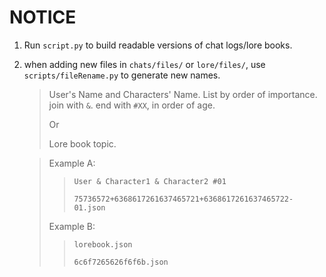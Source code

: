# NOTICE

1. Run `script.py` to build readable versions of chat logs/lore books.
1. when adding new files in `chats/files/` or `lore/files/`, use `scripts/fileRename.py` to generate new names.
    > User's Name and Characters' Name. List by order of importance. join with `&`. end with `#XX`, in order of age.
    >
    > Or
    >
    > Lore book topic.

    > Example A:
    >> `User & Character1 & Character2 #01`
    >>
    >> `75736572+6368617261637465721+6368617261637465722-01.json`
    >
    > Example B:
    >> `lorebook.json`
    >>
    >> `6c6f7265626f6f6b.json`